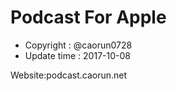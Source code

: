 # Podcast For Apple

- Copyright : @caorun0728
- Update time : 2017-10-08

 Website:podcast.caorun.net